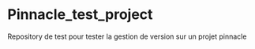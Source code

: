 # Pinnacle_test_project
Repository de test pour tester la gestion de version sur un projet pinnacle

